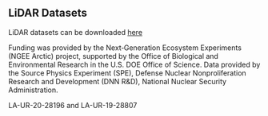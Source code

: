 

## LiDAR Datasets

LiDAR datasets can be downloaded [here](https://c6cff554-9579-44a7-959e-fab75fd5d22a.usrfiles.com/archives/c6cff5_e48d53a2882d4d2387d1bbd41d1a8dbb.zip)

Funding was provided by the Next‐Generation Ecosystem Experiments (NGEE Arctic) project, supported by the Office of Biological and Environmental Research in the U.S. DOE Office of Science. Data provided by the Source Physics Experiment (SPE), Defense Nuclear Nonproliferation Research and Development (DNN R\&D), National Nuclear Security Administration.

LA-UR-20-28196 and LA-UR-19-28807

